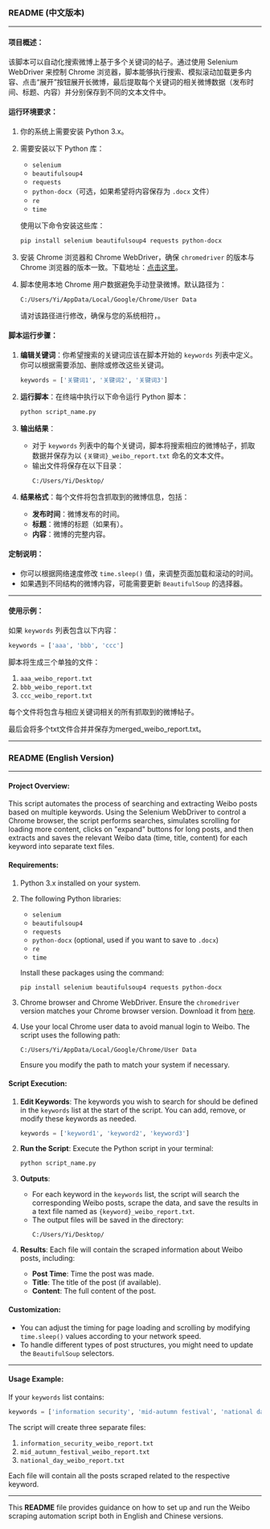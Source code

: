 ### **README (中文版本)**

---

#### **项目概述：**

该脚本可以自动化搜索微博上基于多个关键词的帖子。通过使用 Selenium WebDriver 来控制 Chrome 浏览器，脚本能够执行搜索、模拟滚动加载更多内容、点击“展开”按钮展开长微博，最后提取每个关键词的相关微博数据（发布时间、标题、内容）并分别保存到不同的文本文件中。

#### **运行环境要求：**

1. 你的系统上需要安装 Python 3.x。
2. 需要安装以下 Python 库：
   - `selenium`
   - `beautifulsoup4`
   - `requests`
   - `python-docx`（可选，如果希望将内容保存为 `.docx` 文件）
   - `re`
   - `time`

   使用以下命令安装这些库：

   ```bash
   pip install selenium beautifulsoup4 requests python-docx
   ```

3. 安装 Chrome 浏览器和 Chrome WebDriver，确保 `chromedriver` 的版本与 Chrome 浏览器的版本一致。下载地址：[点击这里](https://sites.google.com/a/chromium.org/chromedriver/)。

4. 脚本使用本地 Chrome 用户数据避免手动登录微博。默认路径为：
   
   ```
   C:/Users/Yi/AppData/Local/Google/Chrome/User Data
   ```

   请对该路径进行修改，确保与您的系统相符，。

#### **脚本运行步骤：**

1. **编辑关键词**：你希望搜索的关键词应该在脚本开始的 `keywords` 列表中定义。你可以根据需要添加、删除或修改这些关键词。
   ```python
   keywords = ['关键词1', '关键词2', '关键词3']
   ```

2. **运行脚本**：在终端中执行以下命令运行 Python 脚本：
   ```bash
   python script_name.py
   ```

3. **输出结果**：
   - 对于 `keywords` 列表中的每个关键词，脚本将搜索相应的微博帖子，抓取数据并保存为以 `{关键词}_weibo_report.txt` 命名的文本文件。
   - 输出文件将保存在以下目录：
     ```
     C:/Users/Yi/Desktop/
     ```

4. **结果格式**：每个文件将包含抓取到的微博信息，包括：
   - **发布时间**：微博发布的时间。
   - **标题**：微博的标题（如果有）。
   - **内容**：微博的完整内容。

#### **定制说明：**
- 你可以根据网络速度修改 `time.sleep()` 值，来调整页面加载和滚动的时间。
- 如果遇到不同结构的微博内容，可能需要更新 `BeautifulSoup` 的选择器。

---

#### **使用示例：**

如果 `keywords` 列表包含以下内容：
```python
keywords = ['aaa', 'bbb', 'ccc']
```
脚本将生成三个单独的文件：
1. `aaa_weibo_report.txt`
2. `bbb_weibo_report.txt`
3. `ccc_weibo_report.txt`

每个文件将包含与相应关键词相关的所有抓取到的微博帖子。

最后会将多个txt文件合并并保存为merged_weibo_report.txt。

---

### **README (English Version)**

---

#### **Project Overview:**

This script automates the process of searching and extracting Weibo posts based on multiple keywords. Using the Selenium WebDriver to control a Chrome browser, the script performs searches, simulates scrolling for loading more content, clicks on "expand" buttons for long posts, and then extracts and saves the relevant Weibo data (time, title, content) for each keyword into separate text files.

#### **Requirements:**

1. Python 3.x installed on your system.
2. The following Python libraries:
   - `selenium`
   - `beautifulsoup4`
   - `requests`
   - `python-docx` (optional, used if you want to save to `.docx`)
   - `re`
   - `time`

   Install these packages using the command:

   ```bash
   pip install selenium beautifulsoup4 requests python-docx
   ```

3. Chrome browser and Chrome WebDriver. Ensure the `chromedriver` version matches your Chrome browser version. Download it from [here](https://sites.google.com/a/chromium.org/chromedriver/).

4. Use your local Chrome user data to avoid manual login to Weibo. The script uses the following path:
   
   ```
   C:/Users/Yi/AppData/Local/Google/Chrome/User Data
   ```

   Ensure you modify the path to match your system if necessary.

#### **Script Execution:**

1. **Edit Keywords**: The keywords you wish to search for should be defined in the `keywords` list at the start of the script. You can add, remove, or modify these keywords as needed.
   ```python
   keywords = ['keyword1', 'keyword2', 'keyword3']
   ```

2. **Run the Script**: Execute the Python script in your terminal:
   ```bash
   python script_name.py
   ```

3. **Outputs**: 
   - For each keyword in the `keywords` list, the script will search the corresponding Weibo posts, scrape the data, and save the results in a text file named as `{keyword}_weibo_report.txt`.
   - The output files will be saved in the directory:
     ```
     C:/Users/Yi/Desktop/
     ```

4. **Results**: Each file will contain the scraped information about Weibo posts, including:
   - **Post Time**: Time the post was made.
   - **Title**: The title of the post (if available).
   - **Content**: The full content of the post.

#### **Customization:**
- You can adjust the timing for page loading and scrolling by modifying `time.sleep()` values according to your network speed.
- To handle different types of post structures, you might need to update the `BeautifulSoup` selectors.

---

#### **Usage Example:**

If your `keywords` list contains:
```python
keywords = ['information security', 'mid-autumn festival', 'national day']
```
The script will create three separate files:
1. `information_security_weibo_report.txt`
2. `mid_autumn_festival_weibo_report.txt`
3. `national_day_weibo_report.txt`

Each file will contain all the posts scraped related to the respective keyword.

---

This **README** file provides guidance on how to set up and run the Weibo scraping automation script both in English and Chinese versions.
